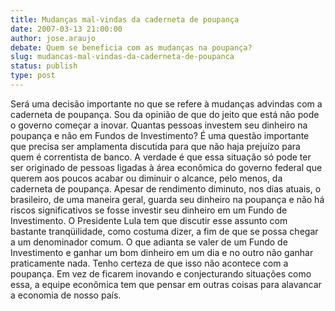 ```yaml
---
title: Mudanças mal-vindas da caderneta de poupança
date: 2007-03-13 21:00:00
author: jose.araujo
debate: Quem se beneficia com as mudanças na poupança?
slug: mudancas-mal-vindas-da-caderneta-de-poupanca
status: publish 
type: post
---
```


Será uma decisão importante no que se refere à mudanças advindas com a caderneta de poupança. Sou da opinião de que do jeito que está não pode o governo começar a inovar. Quantas pessoas investem seu dinheiro na poupança e não em Fundos de Investimento? É uma questão importante que precisa ser amplamenta discutida para que não haja prejuízo para quem é correntista de banco. A verdade é que essa situação só pode ter ser originado de pessoas ligadas à área econômica do governo federal que querem aos poucos acabar ou diminuir o alcance, pelo menos, da caderneta de poupança. Apesar de rendimento diminuto, nos dias atuais, o brasileiro, de uma maneira geral, guarda seu dinheiro na poupança e não há riscos significativos se fosse investir seu dinheiro em um Fundo de Investimento. O Presidente Lula tem que discutir esse assunto com bastante tranqüilidade, como costuma dizer, a fim de que se possa chegar a um denominador comum. O que adianta se valer de um Fundo de Investimento e ganhar um bom dinheiro em um dia e no outro não ganhar praticamente nada. Tenho certeza de que isso não acontece com a poupança. Em vez de ficarem inovando e conjecturando situações como essa, a equipe econômica tem que pensar em outras coisas para alavancar a economia de nosso país.
